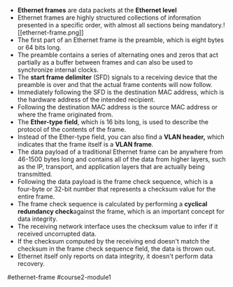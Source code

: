 -   **Ethernet frames** are data packets at the **Ethernet level**
-   Ethernet frames are highly structured collections of information presented in a specific order, with almost all sections being mandatory.![[ethernet-frame.png]]
-   The first part of an Ethernet frame is the preamble, which is eight bytes or 64 bits long.
-   The preamble contains a series of alternating ones and zeros that act partially as a buffer between frames and can also be used to synchronize internal clocks.
-   The **start frame delimiter** (SFD) signals to a receiving device that the preamble is over and that the actual frame contents will now follow.
-   Immediately following the SFD is the destination MAC address, which is the hardware address of the intended recipient.
-   Following the destination MAC address is the source MAC address or where the frame originated from.
-   The **Ether-type field**, which is 16 bits long, is used to describe the protocol of the contents of the frame.
-   Instead of the Ether-type field, you can also find a **VLAN header,** which indicates that the frame itself is a **VLAN frame**.
-   The data payload of a traditional Ethernet frame can be anywhere from 46-1500 bytes long and contains all of the data from higher layers, such as the IP, transport, and application layers that are actually being transmitted.
-   Following the data payload is the frame check sequence, which is a four-byte or 32-bit number that represents a checksum value for the entire frame.
-   The frame check sequence is calculated by performing a **cyclical redundancy check**against the frame, which is an important concept for data integrity.
-   The receiving network interface uses the checksum value to infer if it received uncorrupted data.
-   If the checksum computed by the receiving end doesn't match the checksum in the frame check sequence field, the data is thrown out.
-   Ethernet itself only reports on data integrity, it doesn't perform data recovery.

#ethernet-frame #course2-module1 